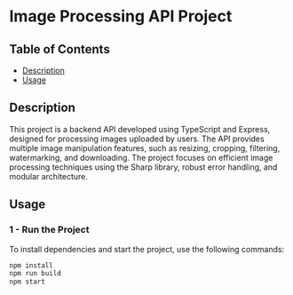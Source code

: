 # Image Processing API Project

## Table of Contents

- [Description](#description)
- [Usage](#usage)

## Description

This project is a backend API developed using TypeScript and Express, designed for processing images uploaded by users. The API provides multiple image manipulation features, such as resizing, cropping, filtering, watermarking, and downloading. The project focuses on efficient image processing techniques using the Sharp library, robust error handling, and modular architecture.

## Usage

### 1 - Run the Project

To install dependencies and start the project, use the following commands:

```bash
npm install
npm run build
npm start
```
